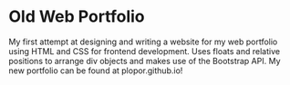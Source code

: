 # Old Web Portfolio
My first attempt at designing and writing a website for my web portfolio using HTML and CSS for frontend development. Uses floats and relative positions to arrange div objects and makes use of the Bootstrap API. My new portfolio can be found at plopor.github.io!
